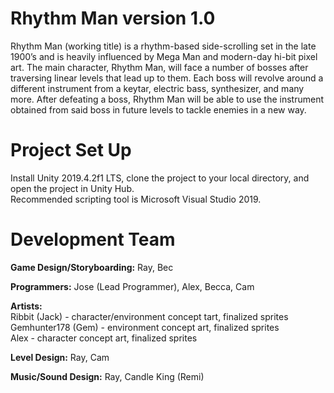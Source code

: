 # Rhythm Man version 1.0

Rhythm Man (working title) is a rhythm-based side-scrolling set in the late 1900’s and is heavily influenced by Mega Man and modern-day hi-bit pixel art. The main character, Rhythm Man, will face a number of bosses after traversing linear levels that lead up to them. Each boss will revolve around a different instrument from a keytar, electric bass, synthesizer, and many more. After defeating a boss, Rhythm Man will be able to use the instrument obtained from said boss in future levels to tackle enemies in a new way.  

# Project Set Up

Install Unity 2019.4.2f1 LTS, clone the project to your local directory, and open the project in Unity Hub.  
Recommended scripting tool is Microsoft Visual Studio 2019.

# Development Team
**Game Design/Storyboarding:** Ray, Bec

**Programmers:** Jose (Lead Programmer), Alex, Becca, Cam

**Artists:**  
Ribbit (Jack) - character/environment concept tart, finalized sprites  
Gemhunter178 (Gem) - environment concept art, finalized sprites  
Alex - character concept art, finalized sprites

**Level Design:** Ray, Cam

**Music/Sound Design:** Ray, Candle King (Remi)



